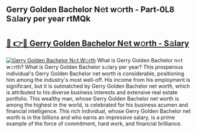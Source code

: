## Gerry Golden Bachelor N𝚎t w𝚘rth - Part-0L8 S𝚊lary per year rtMQk

# <h2><a href="http://gc4sldc.nevu.top/?p=Gerry+Golden+Bachelor">🔗 👉🔴 Gerry Golden Bachelor N𝚎t w𝚘rth - S𝚊lary</a></h2>

[![Gerry Golden Bachelor N𝚎t W𝚘rth](https://i.imgur.com/Oavwk0R.jpeg)](http://gc4sldc.nevu.top/?p=Gerry+Golden+Bachelor)
What is Gerry Golden Bachelor n𝚎t w𝚘rth? What is Gerry Golden Bachelor s𝚊lary per year?
This prosperous individual's Gerry Golden Bachelor net worth is considerable, positioning him among the industry's most well-off. His income from his employment is significant, but it is outmatched by Gerry Golden Bachelor net worth, which is attributed to his diverse business interests and extensive real estate portfolio. This wealthy man, whose Gerry Golden Bachelor net worth is among the highest in the world, is celebrated for his business acumen and financial intelligence. This rich individual, whose Gerry Golden Bachelor net worth is in the billions and who earns an impressive salary, is a prime example of the force of commitment, hard work, and financial brilliance.
